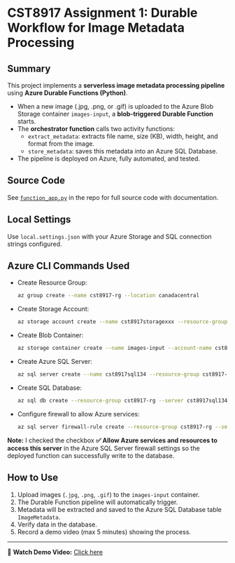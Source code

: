 <!-- 

Repo:
https://github.com/degu0055/25S_CST8917_Assignment_1

Query: 
https://portal.azure.com/#@AlgonquinLivecom.onmicrosoft.com/resource/subscriptions/cdb9bdf3-e7ee-43e9-8f6c-ba7327868df1/resourceGroups/CST8917-rg/providers/Microsoft.Sql/servers/cst8917sql134/databases/cst8917db/connectionStrings
SELECT * FROM ImageMetadata;
TRUNCATE TABLE ImageMetadata;



Container:
https://portal.azure.com/#view/Microsoft_Azure_Storage/ContainerMenuBlade/~/overview/storageAccountId/%2Fsubscriptions%2Fcdb9bdf3-e7ee-43e9-8f6c-ba7327868df1%2FresourceGroups%2FCST8917-rg%2Fproviders%2FMicrosoft.Storage%2FstorageAccounts%2Fcst8917storagexxx/path/images-input/etag/%220x8DDBF8945DA7D4D%22/defaultId//publicAccessVal/None

ChatGPT:
https://chatgpt.com/c/686f7383-b690-8001-b753-8d933822e2b6


user:
sqladminuser

Password:
StrongP@ssword123!

-->



# CST8917 Assignment 1: Durable Workflow for Image Metadata Processing

## Summary

This project implements a **serverless image metadata processing pipeline** using **Azure Durable Functions (Python)**.

- When a new image (.jpg, .png, or .gif) is uploaded to the Azure Blob Storage container `images-input`, a **blob-triggered Durable Function** starts.
- The **orchestrator function** calls two activity functions:
  - `extract_metadata`: extracts file name, size (KB), width, height, and format from the image.
  - `store_metadata`: saves this metadata into an Azure SQL Database.
- The pipeline is deployed on Azure, fully automated, and tested.

## Source Code

See [`function_app.py`](https://github.com/degu0055/25S_CST8917_Assignment_1/blob/main/function_app.py) in the repo for full source code with documentation.

## Local Settings

Use `local.settings.json` with your Azure Storage and SQL connection strings configured.

## Azure CLI Commands Used

- Create Resource Group:
  ```bash
  az group create --name cst8917-rg --location canadacentral
  ```

- Create Storage Account:
  ```bash
  az storage account create --name cst8917storagexxx --resource-group cst8917-rg --location canadacentral --sku Standard_LRS
  ```

- Create Blob Container:
  ```bash
  az storage container create --name images-input --account-name cst8917storagexxx
  ```

- Create Azure SQL Server:
  ```bash
  az sql server create --name cst8917sql134 --resource-group cst8917-rg --location canadacentral --admin-user sqladminuser --admin-password StrongP@ssword123!
  ```

- Create SQL Database:
  ```bash
  az sql db create --resource-group cst8917-rg --server cst8917sql134 --name cst8917db --service-objective S0
  ```

- Configure firewall to allow Azure services:
  ```bash
  az sql server firewall-rule create --resource-group cst8917-rg --server cst8917sql134 --name AllowAzureIPs --start-ip-address 0.0.0.0 --end-ip-address 0.0.0.0
  ```

**Note:** I checked the checkbox **✅ Allow Azure services and resources to access this server** in the Azure SQL Server firewall settings so the deployed function can successfully write to the database.

## How to Use

1. Upload images (`.jpg`, `.png`, `.gif`) to the `images-input` container.
2. The Durable Function pipeline will automatically trigger.
3. Metadata will be extracted and saved to the Azure SQL Database table `ImageMetadata`.
4. Verify data in the database.
5. Record a demo video (max 5 minutes) showing the process.

---

🎥 **Watch Demo Video:** [Click here](https://www.youtube.com/watch?v=YOUR_VIDEO_ID)
